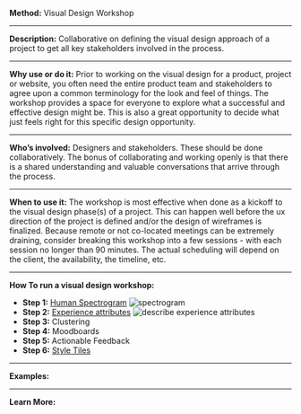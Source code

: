 
**Method:** Visual Design Workshop

---

**Description:** Collaborative on defining the visual design approach of a project to get all key stakeholders involved in the process.

---

**Why use or do it:** Prior to working on the visual design for a product, project or website, you often need the entire product team and stakeholders to agree upon a common terminology for the look and feel of things. The workshop provides a space for everyone to explore what a successful and effective design might be. This is also a great opportunity to decide what just feels right for this specific design opportunity.

---

**Who’s involved:** Designers and stakeholders. These should be done collaboratively. The bonus of collaborating and working openly is that there is a shared understanding and valuable conversations that arrive through the process.

---

**When to use it:** The workshop is most effective when done as a kickoff to the visual design phase(s) of a project. This can happen well before the ux direction of the project is defined and/or the design of wireframes is finalized. Because remote or not co-located meetings can be extremely draining, consider breaking this workshop into a few sessions - with each session no longer than 90 minutes. The actual scheduling will depend on the client, the availability, the timeline, etc.

---

**How To run a visual design workshop:**

* **Step 1:** [Human Spectrogram](https://github.com/bocoup/opendesignkit/blob/master/wiki/human-spectrogram.md)
![spectrogram](https://github.com/bocoup/opendesignkit/blob/master/wiki/images/design-o-meter-trello.png)
* **Step 2:** [Experience attributes](https://github.com/bocoup/opendesignkit/blob/master/wiki/experience-attributes.md)
![describe experience attributes](https://github.com/bocoup/opendesignkit/blob/master/wiki/images/ea-4.png)
* **Step 3:** Clustering
* **Step 4:** Moodboards
* **Step 5:** Actionable Feedback
* **Step 6:** [Style Tiles](https://github.com/bocoup/opendesignkit/blob/master/wiki/Style-Tiles.md)

---

**Examples:**

---
**Learn More:**


